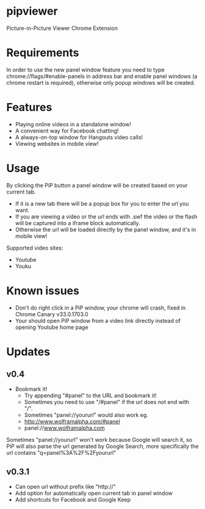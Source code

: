 pipviewer
=========

Picture-in-Picture Viewer Chrome Extension

# Requirements
In order to use the new panel window feature you need to type chrome://flags/#enable-panels in address bar and enable panel windows (a chrome restart is required), otherwise only popup windows will be created.

# Features
* Playing online videos in a standalone window!
* A convenient way for Facebook chatting!
* A always-on-top window for Hangouts video calls!
* Viewing websites in mobile view!

# Usage
By clicking the PiP button a panel window will be created based on your current tab.

* If it is a new tab there will be a popup box for you to enter the url you want.
* If you are viewing a video or the url ends with .swf the video or the flash will be captured into a iframe block automatically.
* Otherwise the url will be loaded directly by the panel window, and it's in mobile view!

Supported video sites:
* Youtube
* Youku

# Known issues
* Don't do right click in a PiP window, your chrome will crash, fixed in Chrome Canary v33.0.1703.0
* Your should open PiP window from a video link directly instead of opening Youtube home page

# Updates
## v0.4
* Bookmark it!
  * Try appending "#panel" to the URL and bookmark it!
  * Sometimes you need to use "/#panel" if the url does not end with "/".
  * Sometimes "panel://yoururl" would also work
eg.
  * http://www.wolframalpha.com/#panel
  * panel://www.wolframalpha.com

Sometimes "panel://yoururl" won't work because Google will search it, so PiP will also parse the url generated by Google Search, more specifically the url contains "q=panel%3A%2F%2Fyoururl"

## v0.3.1
* Can open url without prefix like "http://"
* Add option for automatically open current tab in panel window
* Add shortcuts for Facebook and Google Keep
